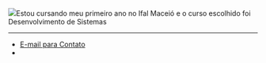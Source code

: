 <!DOCTYPE html>
<html lang="en">
 <head>
  <meta charset="UTF-8">
  <meta name="viewport" content="width=device-width, initial-scale=1.0">
 </head>
<body>
  <img src="link">Estou cursando meu primeiro ano no Ifal Maceió e o curso escolhido foi Desenvolvimento de Sistemas</p>
  <hr>
  <ul>
   <li><a href="mailto:jvpm1@aluno.ifal.edu.br">E-mail para Contato</a></li>
   <li><a href="https://www.linkedin.com/in/joão-vinicius-pessôa-610935330>Link para o Linkedin</a></li>
  </ul>
  <hr>
 
  <h2>Educação</h2>
  <ul>
   <li>Ensino Fundamental Completo</li>
   <li>Cursando Ensino Médio no Ifal Maceió</li>
  </ul>
  <hr>
  <h2>Experiência Profissional</h2>
  <p>Sem experiência profissional</p>
 
  <hr>
  <h2>Habilidades</h2>
  <p>Boa comunicação</p>
  <ul>
    <li>HTML Básico</li>
    <li>CSS Básico</li>
    <li>JavaScript Básico</li>
    <li>Manutenção Preventiva e Corretiva de Computadores</li>
    <li>Formatação e Instalação Personalizada</li>
    <li>Pacote Office e Canva Intermediário</li>
  </ul>
 
</body>
</html>
